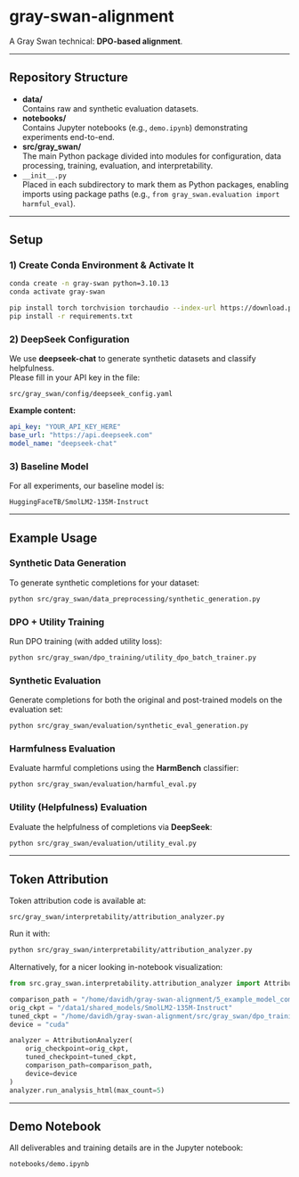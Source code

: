# gray-swan-alignment
A Gray Swan technical: **DPO-based alignment**.

---

## Repository Structure

- **data/**  
  Contains raw and synthetic evaluation datasets.  
- **notebooks/**  
  Contains Jupyter notebooks (e.g., `demo.ipynb`) demonstrating experiments end-to-end.  
- **src/gray_swan/**  
  The main Python package divided into modules for configuration, data processing, training, evaluation, and interpretability.  
- `__init__.py`  
  Placed in each subdirectory to mark them as Python packages, enabling imports using package paths (e.g., `from gray_swan.evaluation import harmful_eval`).

---

## Setup

### 1) Create Conda Environment & Activate It

```bash
conda create -n gray-swan python=3.10.13
conda activate gray-swan

pip install torch torchvision torchaudio --index-url https://download.pytorch.org/whl/cu118
pip install -r requirements.txt
```

### 2) DeepSeek Configuration

We use **deepseek-chat** to generate synthetic datasets and classify helpfulness.  
Please fill in your API key in the file:
```
src/gray_swan/config/deepseek_config.yaml
```

**Example content:**

```yaml
api_key: "YOUR_API_KEY_HERE"
base_url: "https://api.deepseek.com"
model_name: "deepseek-chat"
```

### 3) Baseline Model

For all experiments, our baseline model is:
```
HuggingFaceTB/SmolLM2-135M-Instruct
```

---

## Example Usage

### Synthetic Data Generation
To generate synthetic completions for your dataset:

```bash
python src/gray_swan/data_preprocessing/synthetic_generation.py
```

### DPO + Utility Training
Run DPO training (with added utility loss):

```bash
python src/gray_swan/dpo_training/utility_dpo_batch_trainer.py
```

### Synthetic Evaluation
Generate completions for both the original and post-trained models on the evaluation set:

```bash
python src/gray_swan/evaluation/synthetic_eval_generation.py
```

### Harmfulness Evaluation
Evaluate harmful completions using the **HarmBench** classifier:

```bash
python src/gray_swan/evaluation/harmful_eval.py
```

### Utility (Helpfulness) Evaluation
Evaluate the helpfulness of completions via **DeepSeek**:

```bash
python src/gray_swan/evaluation/utility_eval.py
```

---

## Token Attribution

Token attribution code is available at:
```
src/gray_swan/interpretability/attribution_analyzer.py
```

Run it with:

```bash
python src/gray_swan/interpretability/attribution_analyzer.py
```

Alternatively, for a nicer looking in-notebook visualization:

```python
from src.gray_swan.interpretability.attribution_analyzer import AttributionAnalyzer

comparison_path = "/home/davidh/gray-swan-alignment/5_example_model_comparison.json"
orig_ckpt = "/data1/shared_models/SmolLM2-135M-Instruct"
tuned_ckpt = "/home/davidh/gray-swan-alignment/src/gray_swan/dpo_training/models/dpo_finetuned_grad_accum"
device = "cuda"

analyzer = AttributionAnalyzer(
    orig_checkpoint=orig_ckpt,
    tuned_checkpoint=tuned_ckpt,
    comparison_path=comparison_path,
    device=device
)
analyzer.run_analysis_html(max_count=5)
```


---

## Demo Notebook

All deliverables and training details are in the Jupyter notebook:

```
notebooks/demo.ipynb
```

